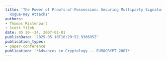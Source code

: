 ```yaml
---
title: 'The Power of Proofs-of-Possession: Securing Multiparty Signatures against
  Rogue-Key Attacks'
authors:
- Thomas Ristenpart
- Scott Yilek
date: 05 20--24, 2007-01-01
publishDate: '2025-05-18T16:29:52.938695Z'
publication_types:
- paper-conference
publication: '*Advances in Cryptology -- EUROCRYPT 2007*'
---
```

